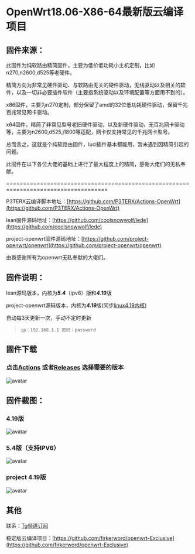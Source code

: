 # OpenWrt18.06-X86-64最新版云编译项目

## 固件来源：
此固件为纯软路由精简固件，主要为低价低功耗小主机定制，比如n270,n2600,d525等老硬件。

精简方向为非常见硬件驱动、与软路由无关的硬件驱动，无线驱动以及相关的软件，以及一切非必要插件软件（主要指系统驱动以及环境配置等方面用不到的）。

x86固件，主要为n270定制，部分保留了amd的32位低功耗硬件驱动，保留千兆百兆常见网卡驱动。

x64固件，精简了非常见型号老旧硬件驱动，以及新硬件驱动，无百兆网卡驱动等，主要为n2600,d525,j1800等适配，网卡仅支持常见的千兆网卡型号。

总而言之，这就是个纯软路由固件，luci插件基本都能用，暂未遇到因精简引起的问题。

此固件在以下各位大佬的基础上进行了最大程度上的精简，感谢大佬们的无私奉献。

====================================================================================

P3TERX云编译脚本地址：[https://github.com/P3TERX/Actions-OpenWrt](https://github.com/P3TERX/Actions-OpenWrt)

lean固件源码地址：[https://github.com/coolsnowwolf/lede](https://github.com/coolsnowwolf/lede)

project-openwrt固件源码地址：[https://github.com/project-openwrt/openwrt](https://github.com/project-openwrt/openwrt)

由衷感谢所有为openwrt无私奉献的大佬们。

## 固件说明：

lean源码版本，内核为***5.4***（ipv6）版和***4.19***版

project-openwrt源码版本，内核为***4.19***版(同步[linux4.19内核](https://www.kernel.org/))

自动每3天更新一次，手动不定时更新

> `ip：192.168.1.1 密码：password`

## 固件下载
### 点击[Actions](https://github.com/firker/openwrt-Exclusive/actions) 或者[Releases](https://github.com/firker/openwrt-Exclusive/releases) 选择需要的版本
![avatar](https://raw.githubusercontent.com/firker/openwrt-Exclusive/main/boc/c.png)

## 固件截图：
### 4.19版
![avatar](https://raw.githubusercontent.com/firker/openwrt-Exclusive/main/boc/d.png)
### 5.4版（支持IPV6）
![avatar](https://raw.githubusercontent.com/firker/openwrt-Exclusive/main/boc/b.png)
### project 4.19版
![avatar](https://raw.githubusercontent.com/firker/openwrt-Exclusive/main/boc/e.png)
## 其他
联系：[Tg频道订阅](https://t.me/zhinengchaoshenzhe)

稳定版云编译项目：[https://github.com/firkerword/openwrt-Exclusive](https://github.com/firkerword/openwrt-Exclusive)
